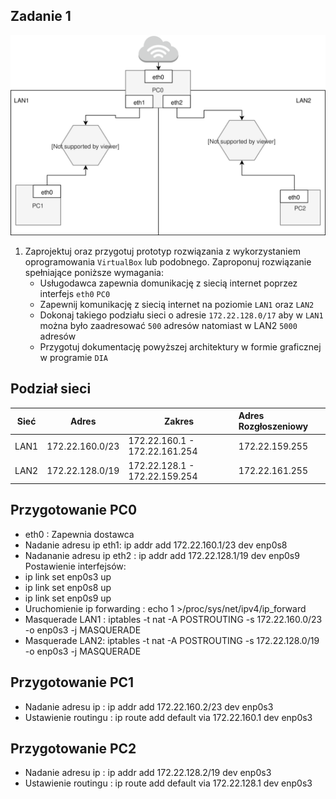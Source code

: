 Zadanie 1
---------

![zadanie 1](zadanie-1.svg)

1. Zaprojektuj oraz przygotuj prototyp rozwiązania z wykorzystaniem oprogramowania ``VirtualBox`` lub podobnego. 
Zaproponuj rozwiązanie spełniające poniższe wymagania:
   * Usługodawca zapewnia domunikację z siecią internet poprzez interfejs ``eth0`` ``PC0``
   * Zapewnij komunikację z siecią internet na poziomie ``LAN1`` oraz ``LAN2``
   * Dokonaj takiego podziału sieci o adresie ``172.22.128.0/17`` aby w ``LAN1`` można było zaadresować ``500`` adresów natomiast w LAN2 ``5000`` adresów    
   * Przygotuj dokumentację powyższej architektury w formie graficznej w programie ``DIA``


  Podział sieci
 --------------
 | Sieć |  Adres   | Zakres | Adres Rozgłoszeniowy   | 
 | --------- |-------------|  --------- |:-------------| 
 |LAN1|172.22.160.0/23|172.22.160.1 - 172.22.161.254|172.22.159.255|
 |LAN2|172.22.128.0/19|172.22.128.1 - 172.22.159.254|172.22.161.255|
 
 Przygotowanie PC0
 ----------
 * eth0 : Zapewnia dostawca
 * Nadanie adresu ip eth1: ip addr add 172.22.160.1/23 dev enp0s8
 * Nadananie adresu ip eth2 : ip addr add 172.22.128.1/19 dev enp0s9
 Postawienie interfejsów:
 * ip link set enp0s3 up
 * ip link set enp0s8 up
 * ip link set enp0s9 up
 * Uruchomienie ip forwarding : echo 1 >/proc/sys/net/ipv4/ip_forward
 * Masquerade LAN1 : iptables -t nat -A POSTROUTING -s 172.22.160.0/23 -o enp0s3 -j MASQUERADE
 * Masquerade LAN2: iptables -t nat -A POSTROUTING -s 172.22.128.0/19 -o enp0s3 -j MASQUERADE
 
  Przygotowanie PC1
 ----------
 * Nadanie adresu ip : ip addr add 172.22.160.2/23 dev enp0s3
 * Ustawienie routingu : ip route add default via 172.22.160.1 dev enp0s3
 
 Przygotowanie PC2
 --------------
 
 * Nadanie adresu ip : ip addr add 172.22.128.2/19 dev enp0s3
 * Ustawienie routingu : ip route add default via 172.22.128.1 dev enp0s3
 
